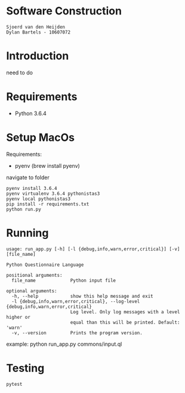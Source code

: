 # Software Construction 

```
Sjoerd van den Heijden
Dylan Bartels - 10607072
```

# Introduction

need to do

# Requirements

- Python 3.6.4

# Setup MacOs

Requirements:
- pyenv (brew install pyenv)

navigate to folder

```
pyenv install 3.6.4
pyenv virtualenv 3.6.4 pythonistas3
pyenv local pythonistas3
pip install -r requirements.txt
python run.py
```

# Running

```
usage: run_app.py [-h] [-l {debug,info,warn,error,critical}] [-v] [file_name]

Python Questionnaire Language

positional arguments:
  file_name             Python input file

optional arguments:
  -h, --help            show this help message and exit
  -l {debug,info,warn,error,critical}, --log-level {debug,info,warn,error,critical}
                        Log level. Only log messages with a level higher or
                        equal than this will be printed. Default: 'warn'
  -v, --version         Prints the program version.
```

example: python run_app.py commons/input.ql

# Testing

```
pytest
```